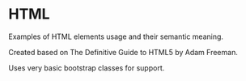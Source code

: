 # HTML

Examples of HTML elements usage and their semantic meaning.

Created based on The Definitive Guide to HTML5 by Adam Freeman.

Uses very basic bootstrap classes for support.